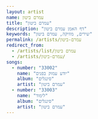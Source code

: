 ```yaml
---
layout: artist
name: עמרם ביטון
title: "עמרם ביטון"
description: "דף האמן עמרם ביטון"
keywords: "שירים, מוזיקה, עמרם ביטון"
permalink: /artists/עמרם-ביטון
redirect_from:
  - /artists/list/עמרם ביטון
  - /artists/עמרם-ביטון/
songs:
  - number: "33002"
    name: "יודע עמוק בפנים"
    album: "סינגלים"
    artist: "עמרם ביטון"
  - number: "33003"
    name: "לימוד"
    album: "סינגלים"
    artist: "עמרם ביטון"
---
```

